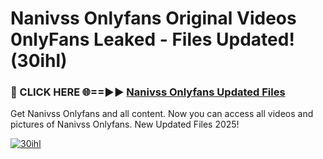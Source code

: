 # Nanivss Onlyfans Original Videos 0nlyFans Leaked - Files Updated! (30ihl)

<h3>🔴 CLICK HERE 🌐==►► <a href="https://tinyurl.com/ehrbuxhb" rel="nofollow">Nanivss Onlyfans Updated Files</a></h3>

Get Nanivss Onlyfans and all content. Now you can access all videos and pictures of Nanivss Onlyfans. New Updated Files 2025!

[![30ihl](https://i.imgur.com/lVYEuWS.gif)](https://tinyurl.com/ehrbuxhb)
